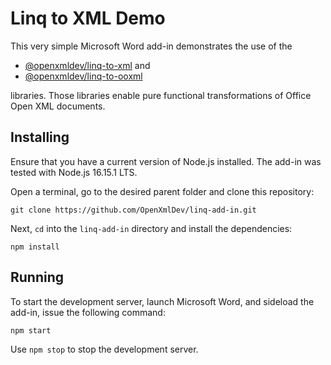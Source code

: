 # Linq to XML Demo

This very simple Microsoft Word add-in demonstrates the use of the

- [@openxmldev/linq-to-xml](https://www.npmjs.com/package/@openxmldev/linq-to-xml) and
- [@openxmldev/linq-to-ooxml](https://www.npmjs.com/package/@openxmldev/linq-to-ooxml)

libraries. Those libraries enable pure functional transformations of Office Open XML documents.

## Installing

Ensure that you have a current version of Node.js installed. The add-in was tested with Node.js
16.15.1 LTS.

Open a terminal, go to the desired parent folder and clone this repository:

```
git clone https://github.com/OpenXmlDev/linq-add-in.git
```

Next, `cd` into the `linq-add-in` directory and install the dependencies:

```
npm install
```

## Running

To start the development server, launch Microsoft Word, and sideload the add-in, issue the
following command:

```
npm start
```

Use `npm stop` to stop the development server.
